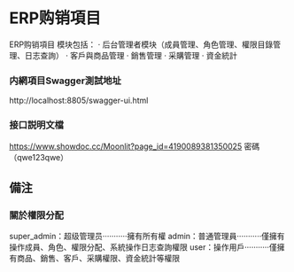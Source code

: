 # ERP购销項目
ERP购销項目
模块包括：
· 后台管理者模块（成員管理、角色管理、權限目錄管理、日志查詢）
· 客戶與商品管理
· 銷售管理
· 采購管理
· 資金統計

### 内網項目Swagger測試地址
http://localhost:8805/swagger-ui.html

### 接口説明文檔 
https://www.showdoc.cc/Moonlit?page_id=4190089381350025  密碼（qwe123qwe）

## 備注
### 關於權限分配
super_admin：超级管理员···········擁有所有權
admin：普通管理員···········僅擁有操作成員、角色、權限分配、系統操作日志查詢權限
user：操作用戶···········僅擁有商品、銷售、客戶、采購權限、資金統計等權限